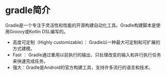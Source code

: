 # gradle简介

Gradle是一个专注于灵活性和性能的开源构建自动化工具。Gradle构建脚本是使用Groovy或Kotlin DSL编写的。

- 高度可定制（Highly customizable）： Gradle以一种最大可定制和可扩展的方式建模。
- Fast ： Gradle通过重用以前执行的输出、只处理改变的输入和并行执行任务来快速完成任务。
- 强大：Gradle是Android的官方构建工具，支持许多流行的语言和技术。